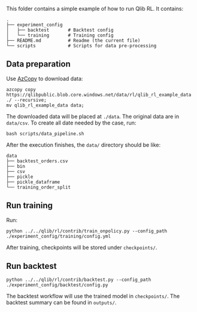 This folder contains a simple example of how to run Qlib RL. It contains:

```
.
├── experiment_config
│   ├── backtest       # Backtest config
│   └── training       # Training config
├── README.md          # Readme (the current file)
└── scripts            # Scripts for data pre-processing
```

## Data preparation

Use [AzCopy](https://learn.microsoft.com/en-us/azure/storage/common/storage-use-azcopy-v10) to download data:

```
azcopy copy https://qlibpublic.blob.core.windows.net/data/rl/qlib_rl_example_data ./ --recursive;
mv qlib_rl_example_data data;
```

The downloaded data will be placed at `./data`. The original data are in `data/csv`. To create all date needed by the case, run:

```
bash scripts/data_pipeline.sh
```

After the execution finishes, the `data/` directory should be like:

```
data
├── backtest_orders.csv
├── bin
├── csv
├── pickle
├── pickle_dataframe
└── training_order_split
```

## Run training

Run:

```
python ../../qlib/rl/contrib/train_onpolicy.py --config_path ./experiment_config/training/config.yml
```

After training, checkpoints will be stored under `checkpoints/`.

## Run backtest

```
python ../../qlib/rl/contrib/backtest.py --config_path ./experiment_config/backtest/config.py
```

The backtest workflow will use the trained model in `checkpoints/`. The backtest summary can be found in `outputs/`.
